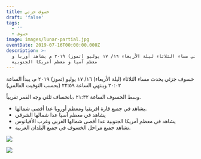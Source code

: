 ```yaml
---
title: خسوف جزئي
draft: 'false'
tags:
  - ''
  - خسوف
image: images/lunar-partial.jpg
eventDate: 2019-07-16T00:00:00.000Z
description: >-
  خسوف جزئي مساء الثلاثاء ليلة الأربعاء ١٦/ ١٧ يوليو (تموز) ٢٠١٩ م يشاهد أوربا و
  معظم آسيا و معظم أمريكا الجنوبية
---
```

خسوف جزئي يحدث مساء الثلاثاء (ليلة الأربعاء) ١٦/ ١٧ يوليو (تموز) ٢٠١٩ م، يبدأ الساعة ٢٠:٠٢ وينتهي الساعة ٢٢:٥٩ (بحسب التوقيت العالمي)

وسط الخسوف الساعة ٢١:٣٢ ،بانخساف ثلثي وجه القمر تقريباً.

*  يشاهد في جميع قارة افريقيا ومعظم أوروبا عدا أقصى شمالها.
* يشاهد في معظم آسيا عدا شمالها الشرقي
* يشاهد في معظم أمريكا الجنوبية عدا أقصى شمالها الغربي وغرب الأقيانوس
* تشاهد جميع مراحل الخسوف في جميع البلدان العربية.



![](/images/uploads/خسوف-جزئي-2019.png)

![](/images/uploads/خريطة-الرؤية-خسوف-جزئي-2019.png)
